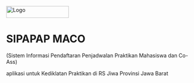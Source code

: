 <a class="navbar-brand" href="https://rsj.jabarprov.go.id/"><img src="https://rsj.jabarprov.go.id/assets/konfig/Logo4.png" width="168px" height="32px" alt="Logo"></a>
# SIPAPAP MACO  
(Sistem Informasi Pendaftaran Penjadwalan Praktikan Mahasiswa dan Co-Ass)

aplikasi untuk Kediklatan Praktikan di RS Jiwa Provinsi Jawa Barat
